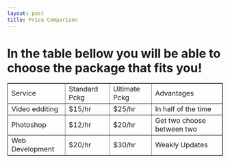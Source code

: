 ```yaml
---
layout: post
title: Price Comparison
---
```

<h1> In the table bellow you will be able to choose the package that fits you!</h1>


<table width="400" border="1">
  <tr>
    <td>Service</td>
    <td>Standard Pckg</td>
    <td>Ultimate Pckg</td>
    <td>Advantages</td>
  </tr>
  <tr>
    <td>Video edditing</td>
    <td>$15/hr </td>
    <td>$25/hr</td>
    <td>In half of the time</td>
  </tr>
  <tr>
    <td>Photoshop</td>
    <td>$12/hr</td>
    <td>$20/hr</td>
    <td>Get two choose between two</td>
  </tr>
  <tr>
    <td>Web Development</td>
    <td>$20/hr</td>
    <td>$30/hr</td>
    <td>Weakly Updates</td>
  </tr>
</table>
